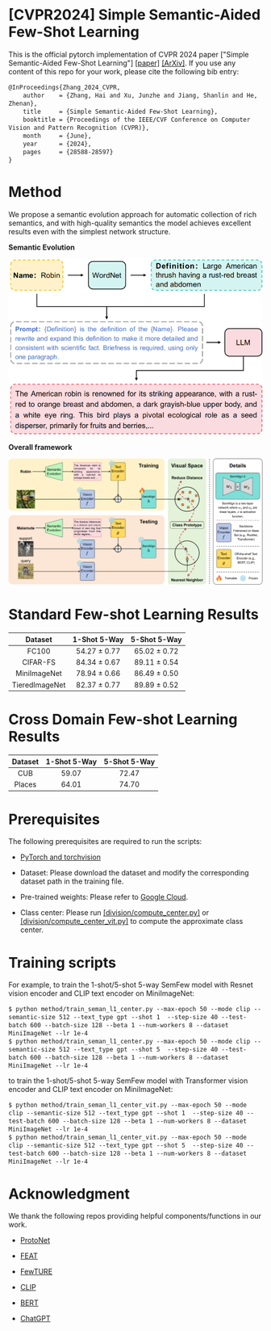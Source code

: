 # [CVPR2024] Simple Semantic-Aided Few-Shot Learning

This is the official pytorch implementation of CVPR 2024 paper ["Simple Semantic-Aided Few-Shot Learning"] [[paper]](https://openaccess.thecvf.com/content/CVPR2024/papers/Zhang_Simple_Semantic-Aided_Few-Shot_Learning_CVPR_2024_paper.pdf) [[ArXiv]](https://arxiv.org/pdf/2311.18649.pdf). If you use any content of this repo for your work, please cite the following bib entry:

    @InProceedings{Zhang_2024_CVPR,
        author    = {Zhang, Hai and Xu, Junzhe and Jiang, Shanlin and He, Zhenan},
        title     = {Simple Semantic-Aided Few-Shot Learning},
        booktitle = {Proceedings of the IEEE/CVF Conference on Computer Vision and Pattern Recognition (CVPR)},
        month     = {June},
        year      = {2024},
        pages     = {28588-28597}
    }

# Method

We propose a semantic evolution approach for automatic collection of rich semantics, and with high-quality semantics the model achieves excellent results even with the simplest network structure.

**Semantic Evolution**

<img src='imgs/fig2_00.png' width='640'>

**Overall framework**

<img src='imgs/fig3_00.png'>

# Standard Few-shot Learning Results
|  Dataset  | 1-Shot 5-Way | 5-Shot 5-Way |  
|:--------:|:------------:|:------------:|
| FC100 |    54.27 ± 0.77     |    65.02 ± 0.72    |
|  CIFAR-FS  |     84.34 ± 0.67     |     89.11 ± 0.54    |
| MiniImageNet |    78.94 ± 0.66     |     86.49 ± 0.50    |
| TieredImageNet |      82.37 ± 0.77     |     89.89 ± 0.52    |

# Cross Domain Few-shot Learning Results
|  Dataset  | 1-Shot 5-Way | 5-Shot 5-Way |  
|:--------:|:------------:|:------------:|
| CUB      |    59.07     |    72.47    |
|  Places  |    64.01     |    74.70    |

# Prerequisites

The following prerequisites are required to run the scripts:

- [PyTorch and torchvision](https://pytorch.org)

- Dataset: Please download the dataset and modify the corresponding dataset path in the training file.

- Pre-trained weights: Please refer to [Google Cloud](https://drive.google.com/drive/folders/1J419EwA7gOKsXhmImKg_I-HvscyqLpBB?usp=sharing).

- Class center: Please run [[division/compute_center.py]](https://github.com/zhangdoudou123/SemFew/blob/main/division/compute_center.py) or [[division/compute_center_vit.py]](https://github.com/zhangdoudou123/SemFew/blob/main/division/compute_center_vit.py) to compute the approximate class center. 

# Training scripts

For example, to train the 1-shot/5-shot 5-way SemFew model with Resnet vision encoder and CLIP text encoder on MiniImageNet:

    $ python method/train_seman_l1_center.py --max-epoch 50 --mode clip --semantic-size 512 --text_type gpt --shot 1  --step-size 40 --test-batch 600 --batch-size 128 --beta 1 --num-workers 8 --dataset MiniImageNet --lr 1e-4
    $ python method/train_seman_l1_center.py --max-epoch 50 --mode clip --semantic-size 512 --text_type gpt --shot 5  --step-size 40 --test-batch 600 --batch-size 128 --beta 1 --num-workers 8 --dataset MiniImageNet --lr 1e-4

to train the 1-shot/5-shot 5-way SemFew model with Transformer vision encoder and CLIP text encoder on MiniImageNet:

    $ python method/train_seman_l1_center_vit.py --max-epoch 50 --mode clip --semantic-size 512 --text_type gpt --shot 1  --step-size 40 --test-batch 600 --batch-size 128 --beta 1 --num-workers 8 --dataset MiniImageNet --lr 1e-4
    $ python method/train_seman_l1_center_vit.py --max-epoch 50 --mode clip --semantic-size 512 --text_type gpt --shot 5  --step-size 40 --test-batch 600 --batch-size 128 --beta 1 --num-workers 8 --dataset MiniImageNet --lr 1e-4

# Acknowledgment

We thank the following repos providing helpful components/functions in our work.

- [ProtoNet](https://github.com/cyvius96/prototypical-network-pytorch)

- [FEAT](https://github.com/Sha-Lab/FEAT) 

- [FewTURE](https://github.com/mrkshllr/FewTURE)

- [CLIP](https://github.com/openai/CLIP)

- [BERT](https://github.com/google-research/bert)

- [ChatGPT](https://openai.com/chatgpt/)
















